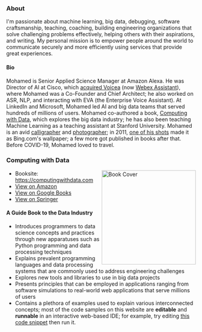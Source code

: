 <!--
**elgeish/elgeish** is a ✨ _special_ ✨ repository because its `README.md` (this file) appears on your GitHub profile.

Here are some ideas to get you started:

- 🔭 I’m currently working on ...
- 🌱 I’m currently learning ...
- 👯 I’m looking to collaborate on ...
- 🤔 I’m looking for help with ...
- 💬 Ask me about ...
- 📫 How to reach me: ...
- 😄 Pronouns: ...
- ⚡ Fun fact: ...
-->

### About
I'm passionate about machine learning, big data, debugging, software craftsmanship, teaching, coaching, building engineering organizations that solve challenging problems effectively, helping others with their aspirations, and writing. My personal mission is to empower people around the world to communicate securely and more efficiently using services that provide great experiences.

#### Bio

Mohamed is Senior Applied Science Manager at Amazon Alexa. He was Director of AI at Cisco, which [acquired Voicea](https://www.cisco.com/c/en/us/about/corporate-strategy-office/acquisitions/voicea.html) (now [Webex Assistant](https://www.cisco.com/c/en/us/products/collateral/conferencing/webex-meetings/at-a-glance-c45-744053.html)), where Mohamed was a Co-Founder and Chief Architect; he also worked on ASR, NLP, and interacting with EVA (the Enterprise Voice Assistant). At LinkedIn and Microsoft, Mohamed led AI and big data teams that served hundreds of millions of users. Mohamed co-authored a book, [Computing with Data](https://computingwithdata.com/), which explores the big data industry; he has also been teaching Machine Learning as a teaching assistant at Stanford University.
Mohamed is an avid [calligrapher](https://www.facebook.com/elgeishArtCorner) and [photographer](https://www.istockphoto.com/portfolio/elgeish?assettype=image&sort=mostpopular); in 2011, [one of his shots](https://www.istockphoto.com/photo/three-little-turtles-getting-ready-to-dive-into-a-pond-gm91769997-9703250) made it as Bing.com's wallpaper; a few more got published in books after that. Before COVID-19, Mohamed loved to travel.

### Computing with Data
[<img align="right" width="250px" src="https://computingwithdata.com/assets/img/book-cover.jpg" alt="Book Cover" />](https://computingwithdata.com)

* Booksite: https://computingwithdata.com
* [View on Amazon](https://www.amazon.com/gp/product/331998148X)
* [View on Google Books](https://books.google.com/books?id=2XxNuQEACAAJ)
* [View on Springer](https://computingwithdata.com/redirect/springer)

#### A Guide Book to the Data Industry

* Introduces programmers to data science concepts and practices through new
apparatuses such as Python programming and data processing techniques
* Explains prevalent programming languages and data processing systems that
are commonly used to address engineering challenges
* Explores new tools and libraries to use in big data projects
* Presents principles that can be employed in applications ranging from
software simulations to real-world web applications that serve millions of
users
* Contains a plethora of examples used to explain various interconnected
concepts; most of the code samples on this website are __editable__
and __runnable__ in an interactive web-based IDE; for example, try editing
[this code snippet](https://tech.io/playground-widget/17892943edf13cf159936a03cd286a8442992/surface-plots/506728) then run it.
